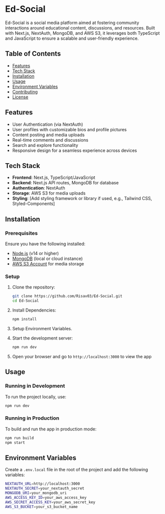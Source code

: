 # Ed-Social

Ed-Social is a social media platform aimed at fostering community interactions around educational content, discussions, and resources. Built with Next.js, NextAuth, MongoDB, and AWS S3, it leverages both TypeScript and JavaScript to ensure a scalable and user-friendly experience.

## Table of Contents

- [Features](#features)
- [Tech Stack](#tech-stack)
- [Installation](#installation)
- [Usage](#usage)
- [Environment Variables](#environment-variables)
- [Contributing](#contributing)
- [License](#license)

## Features

- User Authentication (via NextAuth)
- User profiles with customizable bios and profile pictures
- Content posting and media uploads
- Real-time comments and discussions
- Search and explore functionality
- Responsive design for a seamless experience across devices

## Tech Stack

- **Frontend**: Next.js, TypeScript/JavaScript
- **Backend**: Next.js API routes, MongoDB for database
- **Authentication**: NextAuth
- **Storage**: AWS S3 for media uploads
- **Styling**: [Add styling framework or library if used, e.g., Tailwind CSS, Styled-Components]

## Installation

### Prerequisites

Ensure you have the following installed:
- [Node.js](https://nodejs.org/) (v14 or higher)
- [MongoDB](https://www.mongodb.com/) (local or cloud instance)
- [AWS S3 Account](https://aws.amazon.com/s3/) for media storage

### Setup

1. Clone the repository:
   ```bash
   git clone https://github.com/Risav03/Ed-Social.git
   cd Ed-Social
   ```

2. Install Dependencies:
    ```bash
   npm install
   ```

3. Setup Environment Variables.

4. Start the development server:
    ```bash 
    npm run dev
    ```

5. Open your browser and go to ```http://localhost:3000``` to view the app

## Usage

### Running in Development

To run the project locally, use:
```bash
npm run dev
```

### Running in Production

To build and run the app in production mode:
```bash
npm run build
npm start
```

## Environment Variables

Create a ```.env.local``` file in the root of the project and add the following variables:
```bash
NEXTAUTH_URL=http://localhost:3000
NEXTAUTH_SECRET=your_nextauth_secret
MONGODB_URI=your_mongodb_uri
AWS_ACCESS_KEY_ID=your_aws_access_key
AWS_SECRET_ACCESS_KEY=your_aws_secret_key
AWS_S3_BUCKET=your_s3_bucket_name
```
